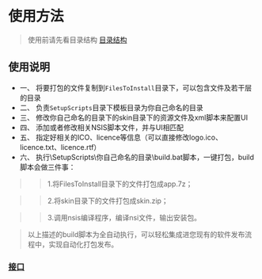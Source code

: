 # 使用方法
> 使用前请先看目录结构
[目录结构](/README.md#目录结构)

## 使用说明

- 一、 将要打包的文件复制到`FilesToInstall`目录下，可以包含文件及若干层的目录
- 二、 负责`SetupScripts`目录下模板目录为你自己命名的目录
- 三、 修改你自己命名的目录下的skin目录下的资源文件及xml脚本来配置UI
- 四、 添加或者修改相关NSIS脚本文件，并与UI相匹配
- 五、 指定好相关的ICO、licence等信息（可以直接修改logo.ico、licence.txt、licence.rtf）
- 六、 执行\SetupScripts\你自己命名的目录\build.bat脚本，一键打包，build脚本会做三件事：
>> 1.将FilesToInstall目录下的文件打包成app.7z；

>> 2.将skin目录下的文件打包成skin.zip；

>> 3.调用nsis编译程序，编译nsi文件，输出安装包。

> 以上描述的build脚本为全自动执行，可以轻松集成进您现有的软件发布流程中，实现自动化打包发布。


### [接口](/api.md)